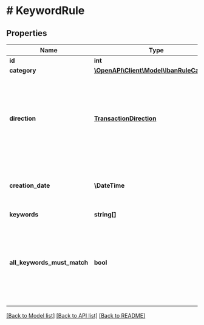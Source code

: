 # # KeywordRule

## Properties

Name | Type | Description | Notes
------------ | ------------- | ------------- | -------------
**id** | **int** | Rule identifier |
**category** | [**\OpenAPI\Client\Model\IbanRuleCategory**](IbanRuleCategory.md) |  |
**direction** | [**TransactionDirection**](TransactionDirection.md) | &lt;strong&gt;Type:&lt;/strong&gt; TransactionDirection&lt;br/&gt; Direction for the rule. &#39;Income&#39; means that the rule applies to transactions with a positive amount only, &#39;Spending&#39; means it applies to transactions with a negative amount only. |
**creation_date** | **\DateTime** | &lt;strong&gt;Format:&lt;/strong&gt; &#39;YYYY-MM-DD&#39;T&#39;HH:MM:SS.SSSXXX&#39; (RFC 3339, section 5.6)&lt;br/&gt;Timestamp of when the rule was created. |
**keywords** | **string[]** |  |
**all_keywords_must_match** | **bool** | This field is only relevant if the rule contains multiple keywords. If set to &#39;true&#39; it means that all keywords have to be found in a transaction to apply the given category. If set to &#39;false&#39;, then even a single matching keyword in a transaction can trigger this rule. |

[[Back to Model list]](../../README.md#models) [[Back to API list]](../../README.md#endpoints) [[Back to README]](../../README.md)
